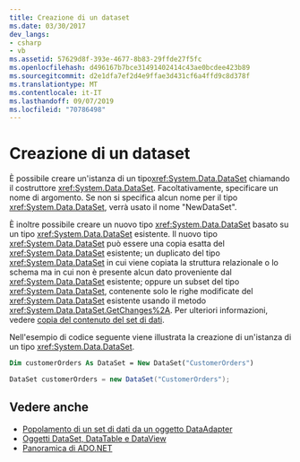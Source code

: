 ```yaml
---
title: Creazione di un dataset
ms.date: 03/30/2017
dev_langs:
- csharp
- vb
ms.assetid: 57629d8f-393e-4677-8b83-29ffde27f5fc
ms.openlocfilehash: d496167b7bce31491402414c43ae0bcdee423b89
ms.sourcegitcommit: d2e1dfa7ef2d4e9ffae3d431cf6a4ffd9c8d378f
ms.translationtype: MT
ms.contentlocale: it-IT
ms.lasthandoff: 09/07/2019
ms.locfileid: "70786498"
---
```

# <a name="creating-a-dataset"></a>Creazione di un dataset
È possibile creare un'istanza di un tipo<xref:System.Data.DataSet> chiamando il costruttore <xref:System.Data.DataSet>. Facoltativamente, specificare un nome di argomento. Se non si specifica alcun nome per il tipo <xref:System.Data.DataSet>, verrà usato il nome "NewDataSet".  
  
 È inoltre possibile creare un nuovo tipo <xref:System.Data.DataSet> basato su un tipo <xref:System.Data.DataSet> esistente. Il nuovo tipo <xref:System.Data.DataSet> può essere una copia esatta del <xref:System.Data.DataSet> esistente; un duplicato del tipo <xref:System.Data.DataSet> in cui viene copiata la struttura relazionale o lo schema ma in cui non è presente alcun dato proveniente dal <xref:System.Data.DataSet> esistente; oppure un subset del tipo <xref:System.Data.DataSet>, contenente solo le righe modificate del <xref:System.Data.DataSet> esistente usando il metodo <xref:System.Data.DataSet.GetChanges%2A>. Per ulteriori informazioni, vedere [copia del contenuto del set di dati](copying-dataset-contents.md).  
  
 Nell'esempio di codice seguente viene illustrata la creazione di un'istanza di un tipo <xref:System.Data.DataSet>.  
  
```vb  
Dim customerOrders As DataSet = New DataSet("CustomerOrders")  
```  
  
```csharp  
DataSet customerOrders = new DataSet("CustomerOrders");  
```  
  
## <a name="see-also"></a>Vedere anche

- [Popolamento di un set di dati da un oggetto DataAdapter](../populating-a-dataset-from-a-dataadapter.md)
- [Oggetti DataSet, DataTable e DataView](index.md)
- [Panoramica di ADO.NET](../ado-net-overview.md)

